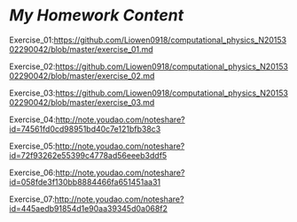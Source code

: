 
# *My Homework Content*

Exercise_01:https://github.com/Liowen0918/computational_physics_N2015302290042/blob/master/exercise_01.md

Exercise_02:https://github.com/Liowen0918/computational_physics_N2015302290042/blob/master/exercise_02.md

Exercise_03:https://github.com/Liowen0918/computational_physics_N2015302290042/blob/master/exercise_03.md

Exercise_04:http://note.youdao.com/noteshare?id=74561fd0cd98951bd40c7e121bfb38c3

Exercise_05:http://note.youdao.com/noteshare?id=72f93262e55399c4778ad56eeeb3ddf5

Exercise_06:http://note.youdao.com/noteshare?id=058fde3f130bb8884466fa651451aa31

Exercise_07:http://note.youdao.com/noteshare?id=445aedb91854d1e90aa39345d0a068f2
